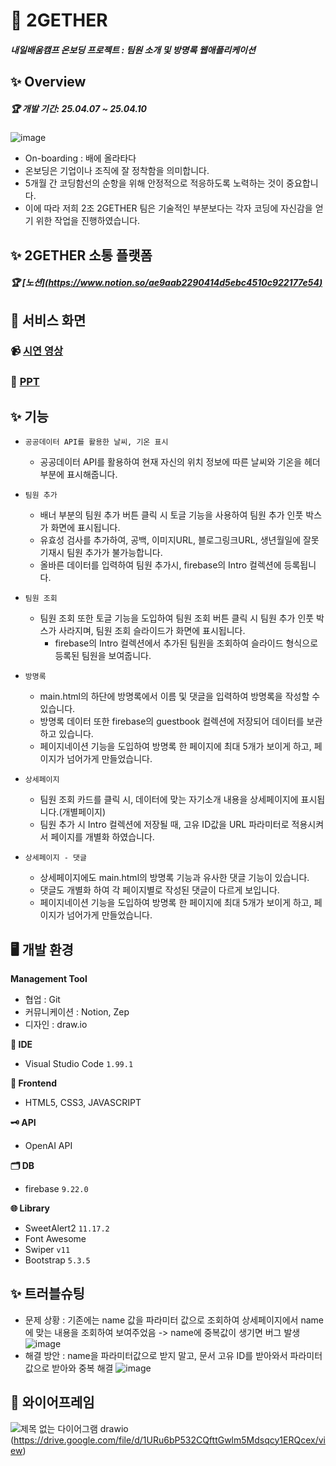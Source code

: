 # 📰 2GETHER
#####  내일배움캠프 온보딩 프로젝트 : 팀원 소개 및 방명록 웹애플리케이션

 
## ✨ Overview
##### 🏆 개발 기간: 25.04.07 ~ 25.04.10
![image](https://github.com/user-attachments/assets/4e883b99-fb7d-4b72-9220-f8c60ac0da56)
- On-boarding : 배에 올라타다
- 온보딩은 기업이나 조직에 잘 정착함을 의미합니다.
- 5개월 간 코딩함선의 순항을 위해 안정적으로 적응하도록 노력하는 것이 중요합니다.
- 이에 따라 저희 2조 2GETHER 팀은 기술적인 부분보다는 각자 코딩에 자신감을 얻기 위한 작업을 진행하였습니다.


## ✨ 2GETHER 소통 플랫폼 
##### 🏆 [노션][(https://www.notion.so/ae9aab2290414d5ebc4510c922177e54)](https://www.notion.so/teamsparta/2-_2gether-1ce2dc3ef51480fa8883d455506b4f84)


## 👀 서비스 화면

### 📹 [시연 영상](https://drive.google.com/file/d/1Kif0_1ZqQEgGe2L2wgcdm5VFThFMgmbL/view)

### 📄 [PPT](https://www.canva.com/design/DAGkOLkAljU/dVlau21AzVbulnBwD2e6Ng/view?utm_content=DAGkOLkAljU&utm_campaign=share_your_design&utm_medium=link2&utm_source=shareyourdesignpanel)

  
## ✨  기능 

- `공공데이터 API를 활용한 날씨, 기온 표시`
	- 공공데이터 API를 활용하여 현재 자신의 위치 정보에 따른 날씨와 기온을 헤더부분에 표시해줍니다.

- `팀원 추가`
  - 배너 부분의 팀원 추가 버튼 클릭 시 토글 기능을 사용하여 팀원 추가 인풋 박스가 화면에 표시됩니다.
  - 유효성 검사를 추가하여, 공백, 이미지URL, 블로그링크URL, 생년월일에 잘못 기재시 팀원 추가가 불가능합니다.
  - 올바른 데이터를 입력하여 팀원 추가시, firebase의 Intro 컬렉션에 등록됩니다.

- `팀원 조회`
  - 팀원 조회 또한 토글 기능을 도입하여 팀원 조회 버튼 클릭 시 팀원 추가 인풋 박스가 사라지며, 팀원 조회 슬라이드가 화면에 표시됩니다.
	- firebase의 Intro 컬렉션에서 추가된 팀원을 조회하여 슬라이드 형식으로 등록된 팀원을 보여줍니다.
 
- `방명록`
	- main.html의 하단에 방명록에서 이름 및 댓글을 입력하여 방명록을 작성할 수 있습니다.
  - 방명록 데이터 또한 firebase의 guestbook 컬렉션에 저장되어 데이터를 보관하고 있습니다.
  - 페이지네이션 기능을 도입하여 방명록 한 페이지에 최대 5개가 보이게 하고, 페이지가 넘어가게 만들었습니다.
   
- `상세페이지`
	- 팀원 조회 카드를 클릭 시, 데이터에 맞는 자기소개 내용을 상세페이지에 표시됩니다.(개별페이지)
  - 팀원 추가 시 Intro 컬렉션에 저장될 때, 고유 ID값을 URL 파라미터로 적용시켜서 페이지를 개별화 하였습니다.
 
- `상세페이지 - 댓글`
	- 상세페이지에도 main.html의 방명록 기능과 유사한 댓글 기능이 있습니다.
  - 댓글도 개별화 하여 각 페이지별로 작성된 댓글이 다르게 보입니다.
  - 페이지네이션 기능을 도입하여 방명록 한 페이지에 최대 5개가 보이게 하고, 페이지가 넘어가게 만들었습니다.
 

## 🖥️ 개발 환경
**Management Tool**
- 협업 : Git
- 커뮤니케이션 : Notion, Zep
- 디자인 : draw.io

**🔨 IDE**
- Visual Studio Code `1.99.1`

**🦊 Frontend**
-  HTML5, CSS3, JAVASCRIPT

**🗝️ API**
- OpenAI API

**🗂️ DB**
- firebase `9.22.0`

**🌐 Library**
- SweetAlert2 `11.17.2`
- Font Awesome
- Swiper `v11`
- Bootstrap `5.3.5`


## ✨ 트러블슈팅
- 문제 상황 : 기존에는 name 값을 파라미터 값으로 조회하여 상세페이지에서 name에 맞는 내용을 조회하여 보여주었음 -> name에 중복값이 생기면 버그 발생
![image](https://github.com/user-attachments/assets/ac0989c9-d624-43da-a868-a5fe861758b5)
- 해결 방안 : name을 파라미터값으로 받지 말고, 문서 고유 ID를 받아와서 파라미터 값으로 받아와 중복 해결
![image](https://github.com/user-attachments/assets/db969ff5-2a3f-40ad-a191-60539becdfd2)


## 💫 와이어프레임
![제목 없는 다이어그램 drawio](https://github.com/user-attachments/assets/7e73caa2-ebad-444a-8f3c-1c2871bc2760)
(https://drive.google.com/file/d/1URu6bP532CQfttGwlm5Mdsqcy1ERQcex/view)

